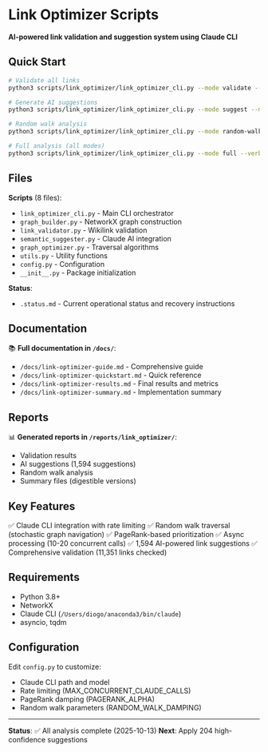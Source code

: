 # Link Optimizer Scripts

**AI-powered link validation and suggestion system using Claude CLI**

## Quick Start

```bash
# Validate all links
python3 scripts/link_optimizer/link_optimizer_cli.py --mode validate --verbose

# Generate AI suggestions
python3 scripts/link_optimizer/link_optimizer_cli.py --mode suggest --max-concurrent 10 --verbose

# Random walk analysis
python3 scripts/link_optimizer/link_optimizer_cli.py --mode random-walk --walk-length 1000 --verbose

# Full analysis (all modes)
python3 scripts/link_optimizer/link_optimizer_cli.py --mode full --verbose
```

## Files

**Scripts** (8 files):
- `link_optimizer_cli.py` - Main CLI orchestrator
- `graph_builder.py` - NetworkX graph construction
- `link_validator.py` - Wikilink validation
- `semantic_suggester.py` - Claude AI integration
- `graph_optimizer.py` - Traversal algorithms
- `utils.py` - Utility functions
- `config.py` - Configuration
- `__init__.py` - Package initialization

**Status**:
- `.status.md` - Current operational status and recovery instructions

## Documentation

📚 **Full documentation in `/docs/`**:
- `/docs/link-optimizer-guide.md` - Comprehensive guide
- `/docs/link-optimizer-quickstart.md` - Quick reference
- `/docs/link-optimizer-results.md` - Final results and metrics
- `/docs/link-optimizer-summary.md` - Implementation summary

## Reports

📊 **Generated reports in `/reports/link_optimizer/`**:
- Validation results
- AI suggestions (1,594 suggestions)
- Random walk analysis
- Summary files (digestible versions)

## Key Features

✅ Claude CLI integration with rate limiting
✅ Random walk traversal (stochastic graph navigation)
✅ PageRank-based prioritization
✅ Async processing (10-20 concurrent calls)
✅ 1,594 AI-powered link suggestions
✅ Comprehensive validation (11,351 links checked)

## Requirements

- Python 3.8+
- NetworkX
- Claude CLI (`/Users/diogo/anaconda3/bin/claude`)
- asyncio, tqdm

## Configuration

Edit `config.py` to customize:
- Claude CLI path and model
- Rate limiting (MAX_CONCURRENT_CLAUDE_CALLS)
- PageRank damping (PAGERANK_ALPHA)
- Random walk parameters (RANDOM_WALK_DAMPING)

---

**Status**: ✅ All analysis complete (2025-10-13)
**Next**: Apply 204 high-confidence suggestions

